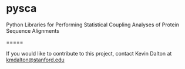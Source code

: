 pysca
=====

Python Libraries for Performing Statistical Coupling Analyses of Protein Sequence Alignments

=====

If you would like to contribute to this project, contact Kevin Dalton at kmdalton@stanford.edu